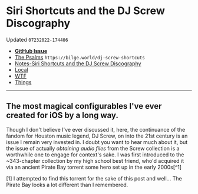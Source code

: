 # Siri Shortcuts and the DJ Screw Discography
Updated `07232022-174406`

- [**GitHub Issue**](https://github.com/extratone/bilge/issues/349)
- [The Psalms](https://bilge.world/dj-screw-shortcuts) `https://bilge.world/dj-screw-shortcuts`
- [Notes-Siri Shortcuts and the DJ Screw Discography](drafts://open?uuid=5F877C6E-5B05-4FB6-AC15-C8A79C022DB1)
- [Local](drafts://open?uuid=610294A9-B6B2-4A07-9670-2B1D6F56AC7C)
- [WTF](https://davidblue.wtf/drafts/610294A9-B6B2-4A07-9670-2B1D6F56AC7C.html)
- [Things](things:///show?id=Q315nh3B9rnBy6iXsNcJvT)

---

## The most magical configurables I've ever created for iOS by a long way.

<!--more-->

Though I don't believe I've ever discussed it, here, the continuance of the fandom for Houston music legend, DJ Screw, on into the 21st century is an issue I remain very invested in. I doubt you want to hear much about it, but the issue of actually *obtaining audio files* from the Screw collection is a worthwhile one to engage for context's sake. I was first introduced to the ~343-chapter collection by my high school best friend, who'd acquired it via an ancient Pirate Bay torrent some hero set up in the early 2000s[^1]

<!--comment-->

[1] I attempted to find this torrent for the sake of this post and well... The Pirate Bay looks a lot different than I remembered.